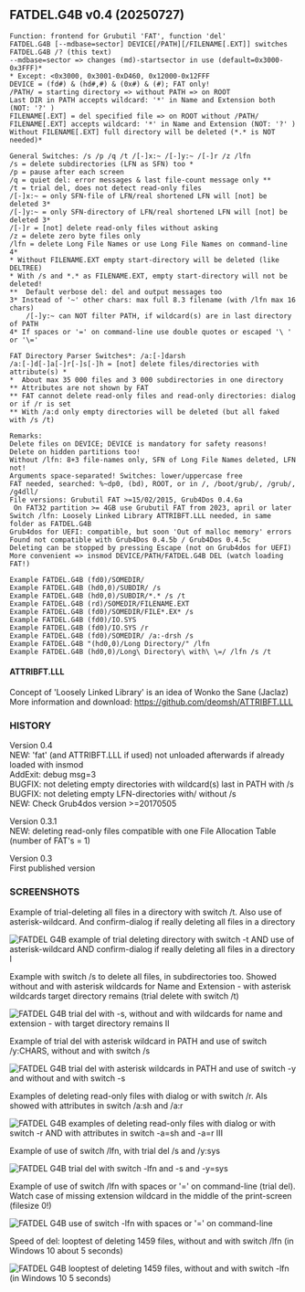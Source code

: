 ## FATDEL.G4B v0.4 (20250727)

<pre><code>Function: frontend for Grubutil 'FAT', function 'del'
FATDEL.G4B [--mdbase=sector] DEVICE[/PATH][/FILENAME[.EXT]] switches
FATDEL.G4B /? (this text)
--mdbase=sector => changes (md)-startsector in use (default=0x3000-0x3FFF)*
* Except: <0x3000, 0x3001-0xD460, 0x12000-0x12FFF
DEVICE = (fd#) & (hd#,#) & (0x#) & (#); FAT only!
/PATH/ = starting directory => without PATH => on ROOT
Last DIR in PATH accepts wildcard: '*' in Name and Extension both (NOT: '?' )
FILENAME[.EXT] = del specified file => on ROOT without /PATH/
FILENAME[.EXT] accepts wildcard: '*' in Name and Extension (NOT: '?' )
Without FILENAME[.EXT] full directory will be deleted (*.* is NOT needed)*

General Switches: /s /p /q /t /[-]x:~ /[-]y:~ /[-]r /z /lfn
/s = delete subdirectories (LFN as SFN) too *
/p = pause after each screen
/q = quiet del: error messages & last file-count message only **
/t = trial del, does not detect read-only files
/[-]x:~ = only SFN-file of LFN/real shortened LFN will [not] be deleted 3*
/[-]y:~ = only SFN-directory of LFN/real shortened LFN will [not] be deleted 3*
/[-]r = [not] delete read-only files without asking
/z = delete zero byte files only
/lfn = delete Long File Names or use Long File Names on command-line 4*
* Without FILENAME.EXT empty start-directory will be deleted (like DELTREE)
* With /s and *.* as FILENAME.EXT, empty start-directory will not be deleted!
**  Default verbose del: del and output messages too
3* Instead of '~' other chars: max full 8.3 filename (with /lfn max 16 chars)
    /[-]y:~ can NOT filter PATH, if wildcard(s) are in last directory of PATH
4* If spaces or '=' on command-line use double quotes or escaped '\ ' or '\='

FAT Directory Parser Switches*: /a:[-]darsh
/a:[-]d[-]a[-]r[-]s[-]h = [not] delete files/directories with attribute(s) *
*  About max 35 000 files and 3 000 subdirectories in one directory
** Attributes are not shown by FAT
** FAT cannot delete read-only files and read-only directories: dialog or if /r is set
** With /a:d only empty directories will be deleted (but all faked with /s /t)

Remarks:
Delete files on DEVICE; DEVICE is mandatory for safety reasons!
Delete on hidden partitions too!
Without /lfn: 8+3 file-names only, SFN of Long File Names deleted, LFN not!
Arguments space-separated! Switches: lower/uppercase free
FAT needed, searched: %~dp0, (bd), ROOT, or in /, /boot/grub/, /grub/, /g4dll/
File versions: Grubutil FAT >=15/02/2015, Grub4Dos 0.4.6a
 On FAT32 partition >= 4GB use Grubutil FAT from 2023, april or later
Switch /lfn: Loosely Linked Library ATTRIBFT.LLL needed, in same folder as FATDEL.G4B
Grub4dos for UEFI: compatible, but soon 'Out of malloc memory' errors
Found not compatible with Grub4Dos 0.4.5b / Grub4Dos 0.4.5c
Deleting can be stopped by pressing Escape (not on Grub4dos for UEFI)
More convenient => insmod DEVICE/PATH/FATDEL.G4B DEL (watch loading FAT!)

Example FATDEL.G4B (fd0)/SOMEDIR/
Example FATDEL.G4B (hd0,0)/SUBDIR/ /s
Example FATDEL.G4B (hd0,0)/SUBDIR/*.* /s /t
Example FATDEL.G4B (rd)/SOMEDIR/FILENAME.EXT
Example FATDEL.G4B (fd0)/SOMEDIR/FILE*.EX* /s
Example FATDEL.G4B (fd0)/IO.SYS
Example FATDEL.G4B (fd0)/IO.SYS /r
Example FATDEL.G4B (fd0)/SOMEDIR/ /a:-drsh /s
Example FATDEL.G4B "(hd0,0)/Long Directory/" /lfn
Example FATDEL.G4B (hd0,0)/Long\ Directory\ with\ \=/ /lfn /s /t</code></pre>    

#### ATTRIBFT.LLL

Concept of 'Loosely Linked Library' is an idea of Wonko the Sane (Jaclaz)  
More information and download: https://github.com/deomsh/ATTRIBFT.LLL  

### HISTORY
Version 0.4  
NEW: 'fat' (and ATTRIBFT.LLL if used) not unloaded afterwards if already loaded with insmod  
AddExit: debug msg=3  
BUGFIX: not deleting empty directories with wildcard(s) last in PATH with /s  
BUGFIX: not deleting empty LFN-directories with/ without /s  
NEW: Check Grub4dos version >=20170505  

Version 0.3.1  
NEW: deleting read-only files compatible with one File Allocation Table (number of FAT's = 1)  

Version 0.3  
First published version

### SCREENSHOTS

Example of trial-deleting all files in a directory with switch /t. Also use of asterisk-wildcard. And confirm-dialog if really deleting all files in a directory  

![FATDEL G4B example of trial deleting directory with switch -t AND use of asterisk-wildcard AND confirm-dialog if really deleting all files in a directory I](https://github.com/user-attachments/assets/a1bd8a7f-9619-4221-8f95-f5268482f9a1)

Example with switch /s to delete all files, in subdirectories too. Showed without and with asterisk wildcards for Name and Extension - with asterisk wildcards target directory remains (trial delete with switch /t)

![FATDEL G4B trial del with -s, without and with wildcards for name and extension - with target directory remains II](https://github.com/user-attachments/assets/1133f6c2-0352-4e58-a316-eeed692b8f86)

Example of trial del with asterisk wildcard in PATH and use of switch /y:CHARS, without and with switch /s

![FATDEL G4B trial del with asterisk wildcards in PATH and use of switch -y and without and with switch -s](https://github.com/user-attachments/assets/96714f94-107f-4822-abe4-c856d15d110b)

Examples of deleting read-only files with dialog or with switch /r. Als showed with attributes in switch /a:sh and /a:r

![FATDEL G4B examples of deleting read-only files with dialog or with switch -r AND with attributes in switch -a=sh and -a=r III](https://github.com/user-attachments/assets/9ea7c3f7-10f5-4567-aae3-b49ef1d6df83)

Example of use of switch /lfn, with trial del /s and /y:sys

![FATDEL G4B trial del with switch -lfn and -s and -y=sys](https://github.com/user-attachments/assets/fd193f3d-e4f9-4f9c-b249-89fe06da5487)

Example of use of switch /lfn with spaces or '=' on command-line (trial del). Watch case of missing extension wildcard in the middle of the print-screen (filesize 0!)

![FATDEL G4B use of switch -lfn with spaces or '=' on command-line](https://github.com/user-attachments/assets/7fea6c7c-968b-4b4c-95b4-dec9d063337e)

Speed of del: looptest of deleting 1459 files, without and with switch /lfn (in Windows 10 about 5 seconds)

![FATDEL G4B looptest of deleting 1459 files, without and with switch -lfn (in Windows 10 5 seconds)](https://github.com/user-attachments/assets/da1c00a3-bbb7-4183-a174-6ca28ef6af3d)
